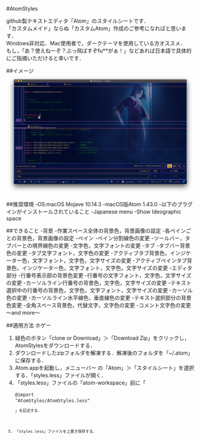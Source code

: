 #AtomStyles

github製テキストエディタ「Atom」のスタイルシートです．<br>
「カスタムメイド」ならぬ「カスタムAtom」作成のご参考になればと思います．<br>
Windows非対応．Mac使用者で，ダークテーマを使用している方オススメ．<br>
もし，「あ？使えねーぞ？ぶっ飛ばすぞfu**がぁ！」などあれば日本語で具体的にご指摘いただけると幸いです．<br>

##イメージ
<img src="img/ScreenShot.png" width="1000px"><br>

##推奨環境
-OS:macOS Mojave 10.14.3
-macOS版Atom 1.43.0
-以下のプラグインがインストールされていること
    -Japanese menu
    -Show Ideographic space

##できること
-背景
    -作業スペース全体の背景色，背景画像の設定
    -各ペインごとの背景色，背景画像の設定
-ペイン
    -ペイン分割線色の変更
    -ツールバー，タブバーとの境界線色の変更
    -文字色，文字フォントの変更
-タブ
    -タブバー背景色の変更
    -タブ文字フォント，文字色の変更
    -アクティブタブ背景色，インジケーター色，文字フォント，文字色，文字サイズの変更
    -アクティブペインタブ背景色，インジケーター色，文字フォント，文字色，文字サイズの変更
-エディタ部分
    -行番号表示部の背景色変更
    -行番号の文字フォント，文字色，文字サイズの変更
    -カーソルライン行番号の背景色，文字色，文字サイズの変更
    -テキスト選択中の行番号の背景色，文字色，文字フォント，文字サイズの変更
    -カーソル色の変更
    -カーソルライン水平線色，垂直線色の変更
    -テキスト選択部分の背景色変更
    -全角スペース背景色，代替文字，文字色の変更
    -コメント文字色の変更
〜and more〜

##適用方法 ホゲー
1. 緑色のボタン「clone or Download」＞「Download Zip」をクリックし，AtomStylesをダウンロードする．
2. ダウンロードしたzipフォルダを解凍する．解凍後のフォルダを「~/.atom」に保存する．
3. Atom.appを起動し，メニューバー の「Atom」＞「スタイルシート」を選択する．「styles.less」ファイルが開く．
4. 「styles.less」ファイルの「atom-workspace」前に「<pre><code>@import "AtomStyles/AtomStyles.less"<code><pre>」を記述する．
5. 「styles.less」ファイルを上書き保存する．
